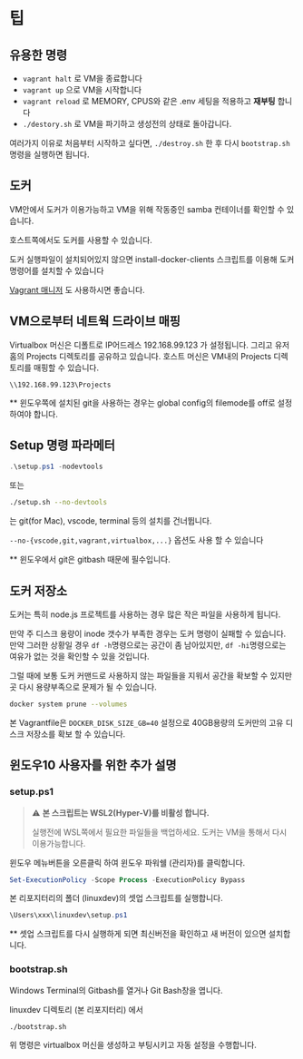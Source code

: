<!---
title: Tips
date: 2021-09-26
--->

# 팁

## 유용한 명령

- `vagrant halt` 로 VM을 종료합니다
- `vagrant up` 으로 VM을 시작합니다
- `vagrant reload` 로 MEMORY, CPUS와 같은 .env 세팅을 적용하고 **재부팅** 합니다
- `./destory.sh` 로 VM을 파기하고 생성전의 상태로 돌아갑니다.

여러가지 이유로 처음부터 시작하고 싶다면, `./destroy.sh` 한 후 다시 `bootstrap.sh` 명령을 실행하면 됩니다.

## 도커

VM안에서 도커가 이용가능하고 VM을 위해 작동중인 samba 컨테이너를 확인할 수 있습니다.

호스트쪽에서도 도커를 사용할 수 있습니다.

도커 실행파일이 설치되어있지 않으면 install-docker-clients 스크립트를 이용해 도커 명령어를 설치할 수 있습니다

[Vagrant 매니저](https://www.vagrantmanager.com/) 도 사용하시면 좋습니다.


## VM으로부터 네트웍 드라이브 매핑

Virtualbox 머신은 디폴트로 IP어드레스 192.168.99.123 가 설정됩니다.
그리고 유저 홈의 Projects 디렉토리를 공유하고 있습니다. 호스트 머신은 VM내의 Projects 디렉토리를 매핑할 수 있습니다.

```
\\192.168.99.123\Projects
```

** 윈도우쪽에 설치된 git을 사용하는 경우는 global config의 filemode를 off로 설정하여야 합니다.

## Setup 명령 파라메터

```powershell
.\setup.ps1 -nodevtools
```

또는

```bash
./setup.sh --no-devtools
```

는 git(for Mac), vscode, terminal 등의 설치를 건너뜁니다.

`--no-{vscode,git,vagrant,virtualbox,...}` 옵션도 사용 할 수 있습니다

** 윈도우에서 git은 gitbash 때문에 필수입니다.

## 도커 저장소

도커는 특히 node.js 프로젝트를 사용하는 경우 많은 작은 파일을 사용하게 됩니다.

만약 주 디스크 용량이 inode 갯수가 부족한 경우는 도커 명령이 실패할 수 있습니다.
만약 그러한 상황일 경우 `df -h`명령으로는 공간이 좀 남아있지만, `df -hi`명령으로는 여유가 없는 것을 확인할 수 있을 것입니다.

그럴 때에 보통 도커 커맨드로 사용하지 않는 파일들을 지워서 공간을 확보할 수 있지만 곳 다시 용량부족으로 문제가 될 수 있습니다.

```sh
docker system prune --volumes
```

본 Vagrantfile은 `DOCKER_DISK_SIZE_GB=40` 설정으로 40GB용량의 도커만의 고유 디스크 저장소를 확보 할 수 있습니다.

## 윈도우10 사용자를 위한 추가 설명

### setup.ps1

> :warning: **본 스크립트는 WSL2(Hyper-V)를 비활성 합니다.**
>
> 실행전에 WSL쪽에서 필요한 파일들을 백업하세요. 도커는 VM을 통해서 다시 이용가능합니다.

윈도우 메뉴버튼을 오른클릭 하여 윈도우 파워쉘 (관리자)를 클릭합니다.

```powershell
Set-ExecutionPolicy -Scope Process -ExecutionPolicy Bypass
```

본 리포지터리의 폴더 (linuxdev)의 셋업 스크립트를 실행합니다.

```powershell
\Users\xxx\linuxdev\setup.ps1
```

** 셋업 스크립트를 다시 실행하게 되면 최신버전을 확인하고 새 버전이 있으면 설치합니다.

### bootstrap.sh

Windows Terminal의 Gitbash를 열거나 Git Bash창을 엽니다.

linuxdev 디렉토리 (본 리포지터리) 에서

```bash
./bootstrap.sh
```

위 명령은 virtualbox 머신을 생성하고 부팅시키고 자동 설정을 수행합니다.

